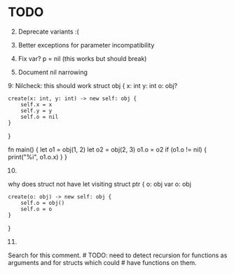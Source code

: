 # TODO

2. Deprecate variants :(

3. Better exceptions for parameter incompatibility

4. Fix var? p = nil (this works but should break)

6. Document nil narrowing

9: Nilcheck: this should work
struct obj {
    x: int
    y: int
    o: obj?

    create(x: int, y: int) -> new self: obj {
        self.x = x
        self.y = y
        self.o = nil
    }
}

fn main() {
    let o1 = obj(1, 2)
    let o2 = obj(2, 3)
    o1.o = o2
    if (o1.o != nil) {
        print("%i", o1.o.x)
    }
}

10.
why does struct not have let visiting
struct ptr {
    o: obj
    var o: obj

    create(o: obj) -> new self: obj {
        self.o = obj()
        self.o = o
    }
}

11.
Search for this comment.
    # TODO: need to detect recursion for functions as arguments and for structs which could
    # have functions on them.
